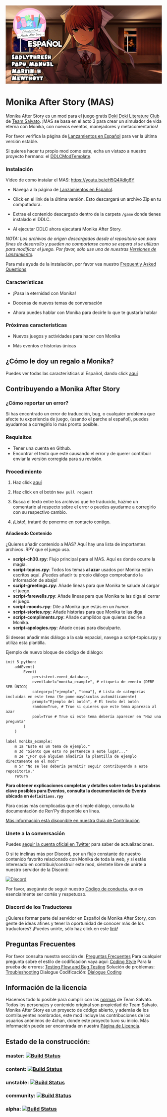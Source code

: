 ![Monika After Story](https://github.com/SadlyThresh/MAS_ESP/raw/master/images/topmas.png)

# Monika After Story (MAS)
Monika After Story es un mod para el juego gratis [Doki Doki Literature Club](https://www.ddlc.moe) de [Team Salvato](http://teamsalvato.com/). ¡MAS se basa en el acto 3 para crear un simulador de vida eterna con Monika, con nuevos eventos, manejadores y metacomentarios!

Por favor verifica la página de [Lanzamientos en Español](https://papuweb.wixsite.com/monikaafterstoryesp/descargas) para ver la última versión estable.

Si quieres hacer tu propio mod como este, echa un vistazo a nuestro proyecto hermano: el [DDLCModTemplate](https://github.com/therationalpi/DDLCModTemplate).

### Instalación

Video de como instalar el MAS: https://youtu.be/eH5Q4Xdlg6Y

* Navega a la página de [Lanzamientos en Español](https://papuweb.wixsite.com/monikaafterstoryesp/descargas).

* Click en el link de la última versión. Esto descargará un archivo Zip en tu computadora.

* Extrae el contenido descargado dentro de la carpeta `/game` donde tienes instalado el DDLC.

* Al ejecutar DDLC ahora ejecutará Monika After Story.

*NOTA: Los archivos de origen descargados desde el repositorio son para fines de desarrollo y pueden no comportarse como se espera si se utilizan para modificar el juego. Por favor, sólo use una de nuestras [Versiones de Lanzamiento](https://github.com/SadlyThresh/MAS_ESP/releases).*

Para más ayuda de la instalación, por favor vea nuestro [Frequently Asked Questions](https://github.com/Monika-After-Story/MonikaModDev/wiki/FAQ)

### Características

* ¡Pasa la eternidad con Monika!

* Docenas de nuevos temas de conversación

* Ahora puedes hablar con Monika para decirle lo que te gustaría hablar

### Próximas características

* Nuevos juegos y actividades para hacer con Monika

* Más eventos e historias únicas

## ¿Cómo le doy un regalo a Monika?
Puedes ver todas las características al Español, dando click [aquí](https://github.com/SadlyThresh/MAS_ESP/wiki)

## Contribuyendo a Monika After Story

### ¿Cómo reportar un error? 
Si has encontrado un error de traducción, bug, o cualquier problema que afecte tu experiencia de juego, (usando el parche al español), puedes ayudarnos a corregirlo lo más pronto posible.

### Requisitos
* Tener una cuenta en Github.
* Encontrar el texto que esté causando el error y de querer contribuir enviar la versión corregida para su revisión.

### Procedimiento
1. Haz click [aquí](https://github.com/SadlyThresh/MAS_ESP/pulls)

2. Haz click en el botón `New pull request`

3. Busca el texto entre los archivos que he traducido, hazme un comentario al respecto sobre el error o puedes ayudarme a corregirlo con su respectivo cambio.

4. ¡Listo!, trataré de ponerme en contacto contigo.

#### Añadiendo Contenido
¿Quieres añadir contenido a MAS? Aquí hay una lista de importantes archivos .RPY que el juego usa.

- **script-ch30.rpy**: Flujo principal para el MAS. Aquí es donde ocurre la magia.
- **script-topics.rpy**: Todos los temas **al azar** usados por Monika están escritos aquí. ¡Puedes añadir tu propio diálogo comprobando la información de abajo!
- **script-greetings.rpy**: Añade líneas para que Monika te salude al cargar el juego.
- **script-farewells.rpy**: Añade líneas para que Monika te las diga al cerrar el juego.
- **script-moods.rpy**: Dile a Monika que estás en un _humor_.
- **script-stories.rpy**: Añade historias para que Monika te las diga.
- **script-compliments.rpy**: Añade cumplidos que quieras decirle a Monika.
- **script-apologies.rpy**: Añade cosas para disculparte.

Si deseas añadir más diálogo a la sala espacial, navega a script-topics.rpy y utiliza esta plantilla.

Ejemplo de nuevo bloque de código de diálogo:
```renpy
init 5 python:
    addEvent(
        Event(
            persistent.event_database,
            eventlabel="monika_example", # etiqueta de evento (DEBE SER ÚNICO)
            category=["ejemplo", "tema"], # Lista de categorías incluidas en este tema (Se pone mayúsculas automáticamente)
            prompt="Ejemplo del botón", # El texto del botón
            random=True, # True si quieres que este tema aparezca al azar
            pool=True # True si este tema debería aparecer en "Haz una pregunta"
        )
    )

label monika_example:
    m 1a "Este es un tema de ejemplo."
    m 3d "Siento que esto no pertenece a este lugar..."
    m 2e "¿Por qué alguien añadiría la plantilla de ejemplo directamente en el mod?"
    m 5r "No se les debería permitir seguir contribuyendo a este repositorio."
    return
```
**Para obtener explicaciones completas y detalles sobre todas las palabras clave posibles para Eventos, consulta la documentación de Evento ubicada en `definitions.rpy`**

Para cosas más complicadas que el simple diálogo, consulta la documentación de Ren'Py disponible en línea.

[Más información está disponible en nuestra Guía de Contribución](https://github.com/Monika-After-Story/MonikaModDev/wiki/Contributing-Guidelines)

 ### Unete a la conversación
Puedes [seguir la cuenta oficial en Twitter](https://twitter.com/MonikaAfterMod) para saber de actualizaciones. 

O si te inclinas más por Discord, por un flujo constante de nuestro contenido favorito relacionado con Monika de toda la web, y si estás interesado en contribuir/construir este mod, siéntete libre de unirte a nuestro servidor de la Discord:
 
 [![Discord](https://discordapp.com/api/guilds/372766620977725441/widget.png?style=banner1)](https://discord.gg/K2KuJeX)
 
 Por favor, asegúrate de seguir nuestro [Código de conducta](https://github.com/Monika-After-Story/MonikaModDev/wiki/Code-of-Conduct), que es esencialmente ser cortés y respetuoso.
 
### Discord de los Traductores
¿Quieres formar parte del servidor en Español de Monika After Story, con gente de ideas afines y tener la oportunidad de conocer más de los traductores? ¡Puedes unirte, sólo haz click en este [link](https://discord.gg/k7t26yW8Bx)!

## Preguntas Frecuentes

Por favor consulta nuestra sección de: [Preguntas Frecuentes](https://github.com/Monika-After-Story/MonikaModDev/wiki/FAQ)
Para cualquier pregunta sobre el estilo de codificación vaya aquí: [Coding Style](https://github.com/Monika-After-Story/MonikaModDev/wiki/Coding-Style)
Para la prueba de errores: [Testing Flow and Bug Testing](https://github.com/Monika-After-Story/MonikaModDev/wiki/Testing-Flow-and-Bug-Testing)
Solución de problemas: [Troubleshooting](https://github.com/Monika-After-Story/MonikaModDev/wiki/Troubleshooting) Dialogue Codificación: [Dialogue Coding](https://github.com/Monika-After-Story/MonikaModDev/wiki/Dialogue-Coding)
## Información de la licencia

Hacemos todo lo posible para cumplir con las [normas](http://teamsalvato.com/ip-guidelines/) de Team Salvato. Todos los personajes y contenido original son propiedad de Team Salvato. Monika After Story es un proyecto de código abierto, y además de los contribuyentes nombrados, este mod incluye las contribuciones de los usuarios anónimos de 4chan, donde este proyecto tuvo su inicio. Más información puede ser encontrada en nuestra [Página de Licencia](https://github.com/Monika-After-Story/MonikaModDev/wiki/License-and-Team-Salvato-Guidelines).

## Estado de la construcción:
### master: [![Build Status](https://travis-ci.org/Monika-After-Story/MonikaModDev.svg?branch=master)](https://travis-ci.org/Monika-After-Story/MonikaModDev)
### content: [![Build Status](https://travis-ci.org/Monika-After-Story/MonikaModDev.svg?branch=content)](https://travis-ci.org/Monika-After-Story/MonikaModDev)
### unstable: [![Build Status](https://travis-ci.org/Monika-After-Story/MonikaModDev.svg?branch=unstable)](https://travis-ci.org/Monika-After-Story/MonikaModDev)
### community: [![Build Status](https://travis-ci.org/Monika-After-Story/MonikaModDev.svg?branch=community)](https://travis-ci.org/Monika-After-Story/MonikaModDev)
### alpha: [![Build Status](https://travis-ci.org/Monika-After-Story/MonikaModDev.svg?branch=alpha)](https://travis-ci.org/Monika-After-Story/MonikaModDev)
